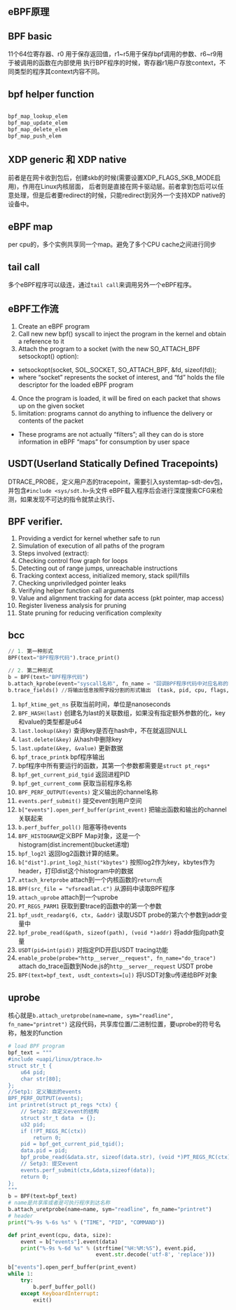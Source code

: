 ## eBPF原理


## BPF basic

11个64位寄存器、r0 用于保存返回值，r1~r5用于保存bpf调用的参数、r6~r9用于被调用的函数在内部使用
执行BPF程序的时候，寄存器r1用户存放context，不同类型的程序其context内容不同。

## bpf helper function

```cpp

bpf_map_lookup_elem
bpf_map_update_elem
bpf_map_delete_elem
bpf_map_push_elem

```

## XDP generic 和 XDP native
前者是在网卡收到包后，创建skb的时候(需要设置XDP_FLAGS_SKB_MODE启用)，作用在Linux内核层面，
后者则是直接在网卡驱动层。前者拿到包后可以任意处理，但是后者要redirect的时候，只能redirect到另外一个支持XDP native的设备中。

## eBPF map
per cpu的，多个实例共享同一个map。避免了多个CPU cache之间进行同步

## tail call
多个eBPF程序可以级连，通过`tail call`来调用另外一个eBPF程序。

## eBPF工作流

1. Create an eBPF program
2. Call new new bpf() syscall to inject the program in the kernel and obtain a reference to it
3. Attach the program to a socket (with the new SO_ATTACH_BPF setsockopt() option):
  * setsockopt(socket, SOL_SOCKET, SO_ATTACH_BPF, &fd, sizeof(fd));
  * where “socket” represents the socket of interest, and “fd” holds the file descriptor for the loaded eBPF program
4. Once the program is loaded, it will be fired on each packet that shows up on the given socket
5. limitation: programs cannot do anything to influence the delivery or contents of the packet
  * These programs are not actually “filters”; all they can do is store information in eBPF “maps” for consumption by user space

## USDT(Userland Statically Defined Tracepoints)
DTRACE_PROBE，定义用户态的tracepoint，需要引入systemtap-sdt-dev包，并包含`#include <sys/sdt.h>`头文件
eBPF载入程序后会进行深度搜索CFG来检测，如果发现不可达的指令就禁止执行、

## BPF verifier.
1. Providing a verdict for kernel whether safe to run
2. Simulation of execution of all paths of the program
3. Steps involved (extract):
  1. Checking control flow graph for loops
  2. Detecting out of range jumps, unreachable instructions
  3. Tracking context access, initialized memory, stack spill/fills
  4. Checking unpriviledged pointer leaks
  5. Verifying helper function call arguments
  6. Value and alignment tracking for data access (pkt pointer, map access)
  7. Register liveness analysis for pruning
  8. State pruning for reducing verification complexity

## bcc

```python
// 1. 第一种形式
BPF(text="BPF程序代码").trace_print()

// 2. 第二种形式
b = BPF(text="BPF程序代码")
b.attach_kprobe(event="syscall名称", fn_name = "回调BPF程序代码中对应名称的函数")
b.trace_fields() //将输出信息按照字段分割的形式输出  (task, pid, cpu, flags, ts, msg)

```

1. `bpf_ktime_get_ns` 获取当前时间，单位是nanoseconds
2. `BPF_HASH(last)` 创建名为last的关联数组，如果没有指定额外参数的化，key和value的类型都是u64
3. `last.lookup(&key)` 查询key是否在hash中，不在就返回NULL
4. `last.delete(&key)` 从hash中删除key
5. `last.update(&key, &value)` 更新数据
6. `bpf_trace_printk` bpf程序输出
7. bpf程序中所有要运行的函数，其第一个参数都需要是`struct pt_regs*`
8. `bpf_get_current_pid_tgid` 返回进程PID
9. `bpf_get_current_comm` 获取当前程序名称
10. `BPF_PERF_OUTPUT(events)` 定义输出的channel名称
11. `events.perf_submit()` 提交event到用户空间
12. `b["events"].open_perf_buffer(print_event)` 把输出函数和输出的channel关联起来
13. `b.perf_buffer_poll()` 阻塞等待events
14. `BPF_HISTOGRAM`定义BPF Map对象，这是一个histogram(dist.increment()bucket递增)
15. `bpf_log2l` 返回log2函数计算的结果。
16. `b["dist"].print_log2_hist("kbytes")` 按照log2作为key，kbytes作为header，打印dist这个histogram中的数据
17. `attach_kretprobe` attach到一个内核函数的`return`点
18. `BPF(src_file = "vfsreadlat.c")` 从源码中读取BPF程序
19. `attach_uprobe` attach到一个uprobe
20. `PT_REGS_PARM1` 获取到要trace的函数中的第一个参数
21. `bpf_usdt_readarg(6, ctx, &addr)` 读取USDT probe的第六个参数到addr变量中
22. `bpf_probe_read(&path, sizeof(path), (void *)addr)` 将addr指向path变量
23. `USDT(pid=int(pid))` 对指定PID开启USDT tracing功能
24. `enable_probe(probe="http__server__request", fn_name="do_trace")` attach do_trace函数到Node.js的`http__server__request` USDT probe
25. `BPF(text=bpf_text, usdt_contexts=[u])` 将USDT对象u传递给BPF对象


## uprobe

核心就是`b.attach_uretprobe(name=name, sym="readline", fn_name="printret")` 这段代码，共享库位置/二进制位置，要uprobe的符号名称，触发的function

```python
# load BPF program
bpf_text = """
#include <uapi/linux/ptrace.h>
struct str_t {
    u64 pid;
    char str[80];
};
//Setp1: 定义输出的events
BPF_PERF_OUTPUT(events);
int printret(struct pt_regs *ctx) {
    // Setp2: 自定义event的结构
    struct str_t data  = {};
    u32 pid;
    if (!PT_REGS_RC(ctx))
        return 0;
    pid = bpf_get_current_pid_tgid();
    data.pid = pid;
    bpf_probe_read(&data.str, sizeof(data.str), (void *)PT_REGS_RC(ctx));
    // Setp3: 提交event
    events.perf_submit(ctx,&data,sizeof(data));
    return 0;
};
"""
b = BPF(text=bpf_text)
# name是共享库或者是可执行程序到达名称
b.attach_uretprobe(name=name, sym="readline", fn_name="printret")
# header
print("%-9s %-6s %s" % ("TIME", "PID", "COMMAND"))

def print_event(cpu, data, size):
    event = b["events"].event(data)
    print("%-9s %-6d %s" % (strftime("%H:%M:%S"), event.pid,
                            event.str.decode('utf-8', 'replace')))

b["events"].open_perf_buffer(print_event)
while 1:
    try:
        b.perf_buffer_poll()
    except KeyboardInterrupt:
        exit()
```